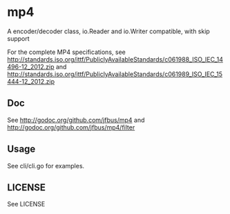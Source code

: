 # mp4
A encoder/decoder class, io.Reader and io.Writer compatible, with skip support

For the complete MP4 specifications, see http://standards.iso.org/ittf/PubliclyAvailableStandards/c061988_ISO_IEC_14496-12_2012.zip and http://standards.iso.org/ittf/PubliclyAvailableStandards/c061989_ISO_IEC_15444-12_2012.zip

## Doc

See http://godoc.org/github.com/jfbus/mp4 and http://godoc.org/github.com/jfbus/mp4/filter

## Usage

See cli/cli.go for examples.

## LICENSE

See LICENSE